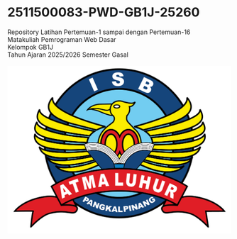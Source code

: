 # 2511500083-PWD-GB1J-25260
Repository Latihan Pertemuan-1 sampai dengan Pertemuan-16<br> Matakuliah Pemrograman Web Dasar<br>
Kelompok GB1J<br>
Tahun Ajaran 2025/2026
Semester Gasal<br><br>
![Logo ISBAL](logoisbal.png)